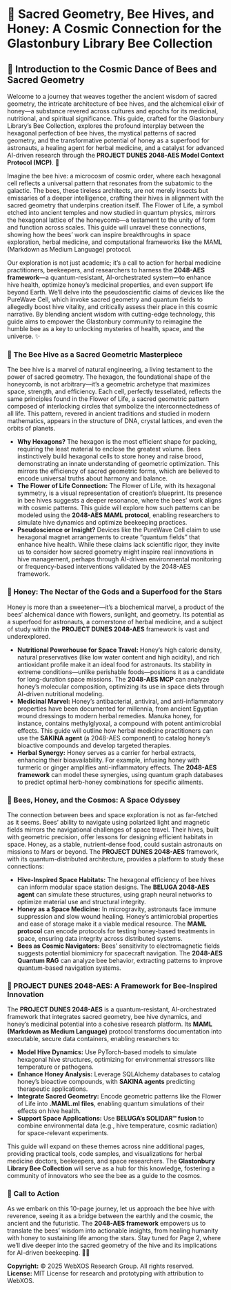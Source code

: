 # 🐝 Sacred Geometry, Bee Hives, and Honey: A Cosmic Connection for the Glastonbury Library Bee Collection

## 🌌 Introduction to the Cosmic Dance of Bees and Sacred Geometry

Welcome to a journey that weaves together the ancient wisdom of sacred geometry, the intricate architecture of bee hives, and the alchemical elixir of honey—a substance revered across cultures and epochs for its medicinal, nutritional, and spiritual significance. This guide, crafted for the Glastonbury Library’s Bee Collection, explores the profound interplay between the hexagonal perfection of bee hives, the mystical patterns of sacred geometry, and the transformative potential of honey as a superfood for astronauts, a healing agent for herbal medicine, and a catalyst for advanced AI-driven research through the **PROJECT DUNES 2048-AES Model Context Protocol (MCP)**. 🐪

Imagine the bee hive: a microcosm of cosmic order, where each hexagonal cell reflects a universal pattern that resonates from the subatomic to the galactic. The bees, these tireless architects, are not merely insects but emissaries of a deeper intelligence, crafting their hives in alignment with the sacred geometry that underpins creation itself. The Flower of Life, a symbol etched into ancient temples and now studied in quantum physics, mirrors the hexagonal lattice of the honeycomb—a testament to the unity of form and function across scales. This guide will unravel these connections, showing how the bees’ work can inspire breakthroughs in space exploration, herbal medicine, and computational frameworks like the MAML (Markdown as Medium Language) protocol.

Our exploration is not just academic; it’s a call to action for herbal medicine practitioners, beekeepers, and researchers to harness the **2048-AES framework**—a quantum-resistant, AI-orchestrated system—to enhance hive health, optimize honey’s medicinal properties, and even support life beyond Earth. We’ll delve into the pseudoscientific claims of devices like the PureWave Cell, which invoke sacred geometry and quantum fields to allegedly boost hive vitality, and critically assess their place in this cosmic narrative. By blending ancient wisdom with cutting-edge technology, this guide aims to empower the Glastonbury community to reimagine the humble bee as a key to unlocking mysteries of health, space, and the universe. ✨

### 🐝 The Bee Hive as a Sacred Geometric Masterpiece

The bee hive is a marvel of natural engineering, a living testament to the power of sacred geometry. The hexagon, the foundational shape of the honeycomb, is not arbitrary—it’s a geometric archetype that maximizes space, strength, and efficiency. Each cell, perfectly tessellated, reflects the same principles found in the Flower of Life, a sacred geometric pattern composed of interlocking circles that symbolize the interconnectedness of all life. This pattern, revered in ancient traditions and studied in modern mathematics, appears in the structure of DNA, crystal lattices, and even the orbits of planets.

- **Why Hexagons?** The hexagon is the most efficient shape for packing, requiring the least material to enclose the greatest volume. Bees instinctively build hexagonal cells to store honey and raise brood, demonstrating an innate understanding of geometric optimization. This mirrors the efficiency of sacred geometric forms, which are believed to encode universal truths about harmony and balance.
- **The Flower of Life Connection:** The Flower of Life, with its hexagonal symmetry, is a visual representation of creation’s blueprint. Its presence in bee hives suggests a deeper resonance, where the bees’ work aligns with cosmic patterns. This guide will explore how such patterns can be modeled using the **2048-AES MAML protocol**, enabling researchers to simulate hive dynamics and optimize beekeeping practices.
- **Pseudoscience or Insight?** Devices like the PureWave Cell claim to use hexagonal magnet arrangements to create “quantum fields” that enhance hive health. While these claims lack scientific rigor, they invite us to consider how sacred geometry might inspire real innovations in hive management, perhaps through AI-driven environmental monitoring or frequency-based interventions validated by the 2048-AES framework.

### 🍯 Honey: The Nectar of the Gods and a Superfood for the Stars

Honey is more than a sweetener—it’s a biochemical marvel, a product of the bees’ alchemical dance with flowers, sunlight, and geometry. Its potential as a superfood for astronauts, a cornerstone of herbal medicine, and a subject of study within the **PROJECT DUNES 2048-AES** framework is vast and underexplored.

- **Nutritional Powerhouse for Space Travel:** Honey’s high caloric density, natural preservatives (like low water content and high acidity), and rich antioxidant profile make it an ideal food for astronauts. Its stability in extreme conditions—unlike perishable foods—positions it as a candidate for long-duration space missions. The **2048-AES MCP** can analyze honey’s molecular composition, optimizing its use in space diets through AI-driven nutritional modeling.
- **Medicinal Marvel:** Honey’s antibacterial, antiviral, and anti-inflammatory properties have been documented for millennia, from ancient Egyptian wound dressings to modern herbal remedies. Manuka honey, for instance, contains methylglyoxal, a compound with potent antimicrobial effects. This guide will outline how herbal medicine practitioners can use the **SAKINA agent** (a 2048-AES component) to catalog honey’s bioactive compounds and develop targeted therapies.
- **Herbal Synergy:** Honey serves as a carrier for herbal extracts, enhancing their bioavailability. For example, infusing honey with turmeric or ginger amplifies anti-inflammatory effects. The **2048-AES framework** can model these synergies, using quantum graph databases to predict optimal herb-honey combinations for specific ailments.

### 🚀 Bees, Honey, and the Cosmos: A Space Odyssey

The connection between bees and space exploration is not as far-fetched as it seems. Bees’ ability to navigate using polarized light and magnetic fields mirrors the navigational challenges of space travel. Their hives, built with geometric precision, offer lessons for designing efficient habitats in space. Honey, as a stable, nutrient-dense food, could sustain astronauts on missions to Mars or beyond. The **PROJECT DUNES 2048-AES** framework, with its quantum-distributed architecture, provides a platform to study these connections:

- **Hive-Inspired Space Habitats:** The hexagonal efficiency of bee hives can inform modular space station designs. The **BELUGA 2048-AES agent** can simulate these structures, using graph neural networks to optimize material use and structural integrity.
- **Honey as a Space Medicine:** In microgravity, astronauts face immune suppression and slow wound healing. Honey’s antimicrobial properties and ease of storage make it a viable medical resource. The **MAML protocol** can encode protocols for testing honey-based treatments in space, ensuring data integrity across distributed systems.
- **Bees as Cosmic Navigators:** Bees’ sensitivity to electromagnetic fields suggests potential biomimicry for spacecraft navigation. The **2048-AES Quantum RAG** can analyze bee behavior, extracting patterns to improve quantum-based navigation systems.

### 🐪 PROJECT DUNES 2048-AES: A Framework for Bee-Inspired Innovation

The **PROJECT DUNES 2048-AES** is a quantum-resistant, AI-orchestrated framework that integrates sacred geometry, bee hive dynamics, and honey’s medicinal potential into a cohesive research platform. Its **MAML (Markdown as Medium Language)** protocol transforms documentation into executable, secure data containers, enabling researchers to:

- **Model Hive Dynamics:** Use PyTorch-based models to simulate hexagonal hive structures, optimizing for environmental stressors like temperature or pathogens.
- **Enhance Honey Analysis:** Leverage SQLAlchemy databases to catalog honey’s bioactive compounds, with **SAKINA agents** predicting therapeutic applications.
- **Integrate Sacred Geometry:** Encode geometric patterns like the Flower of Life into **.MAML.ml files**, enabling quantum simulations of their effects on hive health.
- **Support Space Applications:** Use **BELUGA’s SOLIDAR™ fusion** to combine environmental data (e.g., hive temperature, cosmic radiation) for space-relevant experiments.

This guide will expand on these themes across nine additional pages, providing practical tools, code samples, and visualizations for herbal medicine doctors, beekeepers, and space researchers. The **Glastonbury Library Bee Collection** will serve as a hub for this knowledge, fostering a community of innovators who see the bee as a guide to the cosmos.

### 📜 Call to Action

As we embark on this 10-page journey, let us approach the bee hive with reverence, seeing it as a bridge between the earthly and the cosmic, the ancient and the futuristic. The **2048-AES framework** empowers us to translate the bees’ wisdom into actionable insights, from healing humanity with honey to sustaining life among the stars. Stay tuned for Page 2, where we’ll dive deeper into the sacred geometry of the hive and its implications for AI-driven beekeeping. 🌌✨

**Copyright:** © 2025 WebXOS Research Group. All rights reserved.  
**License:** MIT License for research and prototyping with attribution to WebXOS.

